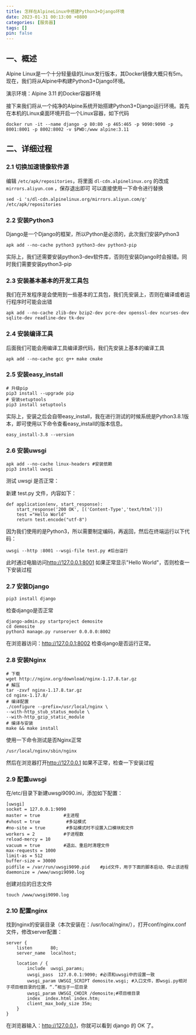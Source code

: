 ```yaml
---
title: 怎样在AlpineLinux中搭建Python3+Django环境
date: 2023-01-31 00:13:00 +0800
categories: [服务器]
tags: []
pin: false
---
```


## 一、概述

Alpine Linux是一个十分轻量级的Linux发行版本，其Docker镜像大概只有5m。现在，我们将从Alpine中构建Python3+Django环境。

演示环境：Alpine 3.11 的Docker容器环境

接下来我们将从一个纯净的Alpine系统开始搭建Python3+Django运行环境。首先在本机的Linux桌面环境开启一个Linux容器，如下代码

```shell
docker run -it --name django -p 80:80 -p 465:465 -p 9090:9090 -p 8001:8001 -p 8002:8002 -v $PWD:/www alpine:3.11
```

## 二、详细过程

### 2.1 切换加速镜像软件源

编辑 `/etc/apk/repositories`，将里面 `dl-cdn.alpinelinux.org` 的改成 `mirrors.aliyun.com` ，保存退出即可
可以直接使用一下命令进行替换

```shell
sed -i 's/dl-cdn.alpinelinux.org/mirrors.aliyun.com/g' /etc/apk/repositories
```

### 2.2 安装Python3

Django是一个Django的框架，所以Python是必须的，此次我们安装Python3

```shell
apk add --no-cache python3 python3-dev python3-pip
```

实际上，我们还需要安装python3-dev软件库，否则在安装Django时会报错。同时我们需要安装python3-pip

### 2.3 安装基本基本的开发工具包

我们在开发程序是会使用到一些基本的工具包，我们先安装上，否则在编译或者运行程序时可能会出错

```shell
apk add --no-cache zlib-dev bzip2-dev pcre-dev openssl-dev ncurses-dev sqlite-dev readline-dev tk-dev
```

### 2.4 安装编译工具

后面我们可能会用编译工具编译源代码，我们先安装上基本的编译工具

```shell
apk add --no-cache gcc g++ make cmake
```

### 2.5 安装easy_install

```shell
# 升级pip
pip3 install --upgrade pip
# 安装setuptools
pip3 install setuptools
```

实际上，安装之后会自带easy_install，我在进行测试的时候系统是Python3.8.1版本，即可使用以下命令查看easy_install的版本信息。

```shell
easy_install-3.8 --version
```

### 2.6 安装uwsgi

```shell
apk add --no-cache linux-headers #安装依赖
pip3 install uwsgi
```

测试 uwsgi 是否正常：

新建 test.py 文件，内容如下：

```shell
def application(env, start_response):
    start_response('200 OK', [('Content-Type','text/html')])
    test ="Hello World"
    return test.encode("utf-8")
```

因为我们使用的是Python3，所以需要制定编码，再返回，然后在终端运行以下代码：

```shell
uwsgi --http :8001 --wsgi-file test.py #后台运行
```

此时通过电脑访问<http://127.0.0.1:8001>
如果正常显示"Hello World"，否则检查一下安装过程

### 2.7 安装Django

```shell
pip3 install django
```

检查django是否正常

```shell
django-admin.py startproject demosite
cd demosite
python3 manage.py runserver 0.0.0.0:8002
```

在浏览器访问：<http://127.0.0.1:8002>
检查django是否运行正常。

### 2.8 安装Nginx

```shell
# 下载
wget http://nginx.org/download/nginx-1.17.8.tar.gz
# 解压
tar -zxvf nginx-1.17.8.tar.gz
cd nginx-1.17.8/
# 编译配置
./configure --prefix=/usr/local/nginx \
--with-http_stub_status_module \
--with-http_gzip_static_module
# 编译与安装
make && make install
```

使用一下命令测试是否Nginx正常

```shell
/usr/local/nginx/sbin/nginx
```

然后在浏览器打开<http://127.0.0.1>
如果不正常，检查一下安装过程

### 2.9 配置uwsgi

在/etc/目录下新建uwsgi9090.ini，添加如下配置：

```shell
[uwsgi]
socket = 127.0.0.1:9090
master = true         #主进程
#vhost = true          #多站模式
#no-site = true        #多站模式时不设置入口模块和文件
workers = 2           #子进程数
reload-mercy = 10     
vacuum = true         #退出、重启时清理文件
max-requests = 1000   
limit-as = 512
buffer-size = 30000
pidfile = /var/run/uwsgi9090.pid    #pid文件，用于下面的脚本启动、停止该进程
daemonize = /www/uwsgi9090.log
```

创建对应的日志文件

```shell
touch /www/uwsgi9090.log
```

### 2.10 配置nginx

找到nginx的安装目录（本次安装在：/usr/local/nginx/），打开conf/nginx.conf文件，修改server配置：

```shell
server {
    listen       80;
    server_name  localhost;
    
    location / {            
        include  uwsgi_params;
        uwsgi_pass  127.0.0.1:9090; #必须和uwsgi中的设置一致
        uwsgi_param UWSGI_SCRIPT demosite.wsgi; #入口文件，即wsgi.py相对于项目根目录的位置，“.”相当于一层目录
        uwsgi_param UWSGI_CHDIR /demosite;#项目根目录
        index  index.html index.htm;
        client_max_body_size 35m;
    }
}
```

在浏览器输入：<http://127.0.0.1>，你就可以看到 django 的 OK 了。
